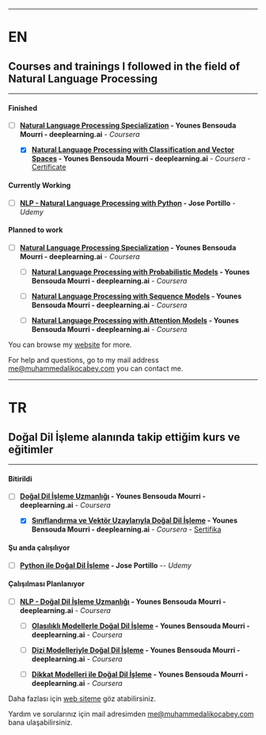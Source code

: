 ------------------

# EN
## Courses and trainings I followed in the field of Natural Language Processing

------------------

#### Finished
- [ ] **[Natural Language Processing Specialization](https://www.coursera.org/specializations/natural-language-processing) - Younes Bensouda Mourri - deeplearning.ai** - *Coursera* 
	- [x] **[Natural Language Processing with Classification and Vector Spaces](https://www.coursera.org/learn/classification-vector-spaces-in-nlp) - Younes Bensouda Mourri - deeplearning.ai** - *Coursera* - [Certificate](https://www.coursera.org/account/accomplishments/verify/4J5835XH4B4T)


#### Currently Working
- [ ] **[NLP - Natural Language Processing with Python](https://www.udemy.com/course/nlp-natural-language-processing-with-python/)  -  Jose Portillo** - *Udemy*



#### Planned to work
- [ ] **[Natural Language Processing Specialization](https://www.coursera.org/specializations/natural-language-processing) - Younes Bensouda Mourri - deeplearning.ai** - *Coursera* 
	- [ ] **[Natural Language Processing with Probabilistic Models](https://www.coursera.org/learn/probabilistic-models-in-nlp) - Younes Bensouda Mourri - deeplearning.ai** - *Coursera*
	- [ ] **[Natural Language Processing with Sequence Models](https://www.coursera.org/learn/sequence-models-in-nlp) - Younes Bensouda Mourri - deeplearning.ai** - *Coursera*
	- [ ] **[Natural Language Processing with Attention Models](https://www.coursera.org/learn/attention-models-in-nlp) - Younes Bensouda Mourri - deeplearning.ai** - *Coursera*



You can browse my [website](https://www.muhammedalikocabey.com/blog) for more.

For help and questions, go to my mail address [me@muhammedalikocabey.com](mailto:me@muhammedalikocabey.com) you can contact me.





------------------

# TR
## Doğal Dil İşleme alanında takip ettiğim kurs ve eğitimler

------------------

#### Bitirildi
- [ ] **[Doğal Dil İşleme Uzmanlığı](https://www.coursera.org/specializations/natural-language-processing) - Younes Bensouda Mourri - deeplearning.ai** - *Coursera* 
	- [x] **[Sınıflandırma ve Vektör Uzaylarıyla Doğal Dil İşleme](https://www.coursera.org/learn/classification-vector-spaces-in-nlp) - Younes Bensouda Mourri - deeplearning.ai** - *Coursera* - [Sertifika](https://www.coursera.org/account/accomplishments/verify/4J5835XH4B4T)


#### Şu anda çalışılıyor
- [ ] **[Python ile Doğal Dil İşleme](https://www.udemy.com/course/nlp-natural-language-processing-with-python/) - Jose Portillo** -- *Udemy*


#### Çalışılması Planlanıyor
- [ ] **[NLP - Doğal Dil İşleme Uzmanlığı](https://www.coursera.org/specializations/natural-language-processing) - Younes Bensouda Mourri - deeplearning.ai** - *Coursera*
	- [ ] **[Olasılıklı Modellerle Doğal Dil İşleme](https://www.coursera.org/learn/probabilistic-models-in-nlp) - Younes Bensouda Mourri - deeplearning.ai** - *Coursera*
	- [ ] **[Dizi Modelleriyle Doğal Dil İşleme](https://www.coursera.org/learn/sequence-models-in-nlp) - Younes Bensouda Mourri - deeplearning.ai** - *Coursera*
	- [ ] **[Dikkat Modelleri ile Doğal Dil İşleme](https://www.coursera.org/learn/attention-models-in-nlp) - Younes Bensouda Mourri - deeplearning.ai** - *Coursera*




Daha fazlası için [web siteme](https://www.muhammedalikocabey.com/blog) göz atabilirsiniz.

Yardım ve sorularınız için mail adresimden [me@muhammedalikocabey.com](mailto:me@muhammedalikocabey.com) bana ulaşabilirsiniz.

